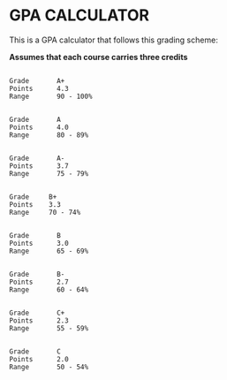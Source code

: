 # GPA CALCULATOR


This is a GPA calculator that follows this grading scheme:

**Assumes that each course carries three credits**

```

Grade       A+ 
Points      4.3 
Range       90 - 100% 
  
  
Grade       A 
Points      4.0 
Range       80 - 89% 
  
  
Grade       A- 
Points      3.7 
Range       75 - 79% 
  
  
Grade     B+ 
Points    3.3 
Range     70 - 74% 
  
  
Grade       B 
Points      3.0 
Range       65 - 69% 
  
  
Grade       B- 
Points      2.7 
Range       60 - 64% 
  
  
Grade       C+ 
Points      2.3 
Range       55 - 59% 
  
  
Grade       C 
Points      2.0 
Range       50 - 54% 
                    
```


